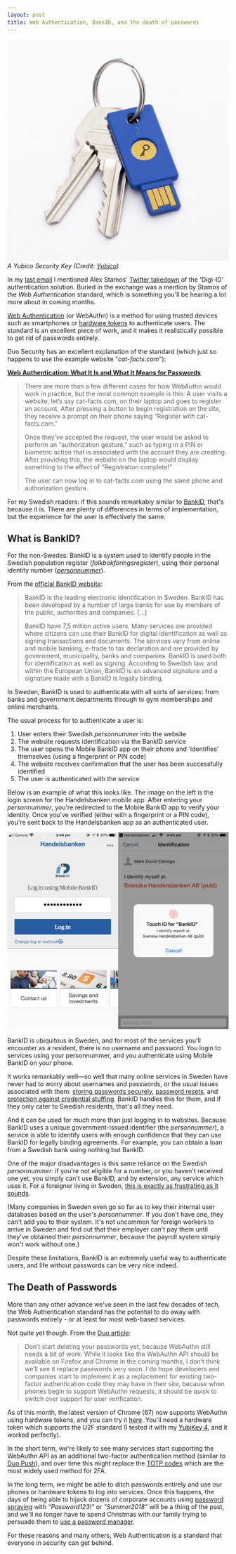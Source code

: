 ```yaml
---
layout: post
title: Web Authentication, BankID, and the death of passwords
---
```

![The Yubico Security Key](../images/Security-Key-with-key-ring-720x720.jpg)
*A Yubico Security Key (Credit: [Yubico](https://www.yubico.com/product/security-key-by-yubico/))*

In my [last email](/Email-update-Tweetstorms-Technical-vs-management-and-blockchain-authentication/) I mentioned Alex Stamos' [Twitter takedown](https://twitter.com/alexstamos/status/999769878071406592) of the 'Digi-ID' authentication solution. Buried in the exchange was a mention by Stamos of the *Web Authentication* standard, which is something you'll be hearing a lot more about in coming months. 

[Web Authentication](https://www.w3.org/TR/webauthn/) (or WebAuthn) is a method for using trusted devices such as smartphones or [hardware tokens](https://www.yubico.com/product/security-key-by-yubico/) to authenticate users. The standard is an excellent piece of work, and it makes it realistically possible to get rid of passwords entirely.

Duo Security has an excellent explanation of the standard (which just so happens to use the example website "*cat-facts.com*"):

[**Web Authentication: What It Is and What It Means for Passwords**](https://duo.com/blog/web-authentication-what-it-is-and-what-it-means-for-passwords)

>There are more than a few different cases for how WebAuthn would work in practice, but the most common example is this: A user visits a website, let’s say cat-facts.com, on their laptop and goes to register an account. After pressing a button to begin registration on the site, they receive a prompt on their phone saying “Register with cat-facts.com.”
>
>Once they’ve accepted the request, the user would be asked to perform an “authorization gesture,” such as typing in a PIN or biometric action that is associated with the account they are creating. After providing this, the website on the laptop would display something to the effect of “Registration complete!”
>
>The user can now log in to cat-facts.com using the same phone and authorization gesture.

For my Swedish readers: if this sounds remarkably similar to [BankID](https://www.bankid.com/en/), that's because it is. There are plenty of differences in terms of implementation, but the experience for the user is effectively the same.

## What is BankID?

For the non-Swedes: BankID is a system used to identify people in the Swedish population register (_folkbokföringsregister_), using their personal identity number ([_personnummer_](https://en.wikipedia.org/wiki/Personal_identity_number_(Sweden))). 

From the [official BankID website](https://www.bankid.com/en/om-bankid/detta-ar-bankid):

>BankID is the leading electronic identification in Sweden. BankID has been developed by a number of large banks for use by members of the public, authorities and companies. [...]
>
>BankID have 7,5 million active users. Many services are provided where citizens can use their BankID for digital identification as well as signing transactions and documents. The services vary from online and mobile banking, e-trade to tax declaration and are provided by government, municipality, banks and companies. BankID is used both for identification as well as signing. According to Swedish law, and within the European Union, BankID is an advanced signature and a signature made with a BankID is legally binding.

In Sweden, BankID is used to authenticate with all sorts of services: from banks and government departments through to  gym memberships and online merchants. 

The usual process for to authenticate a user is:
1. User enters their Swedish _personnummer_ into the website
2. The website requests identification via the BankID service
3. The user opens the Mobile BankID app on their phone and 'identifies' themselves (using a fingerprint or PIN code)
4. The website receives confirmation that the user has been successfully identified
5. The user is authenticated with the service

Below is an example of what this looks like. The image on the left is the login screen for the Handelsbanken mobile app. After entering your _personnummer_, you're redirected to the Mobile BankID app to verify your identity. Once you've verified (either with a fingerprint or a PIN code), you're sent back to the Handelsbanken app as an authenticated user.

![Logging into Handelsbanken using Mobile BankID](../images/handelsbanken-bankid-login.png)

BankID is ubiquitous in Sweden, and for most of the services you'll encounter as a resident, there is no username and password. You login to services using your personnummer, and you authenticate using Mobile BankID on your phone.

It works remarkably well—so well that many online services in Sweden have never had to worry about usernames and passwords, or the usual issues associated with them: [storing passwords securely](https://www.owasp.org/index.php/Password_Storage_Cheat_Sheet), [password resets](https://www.troyhunt.com/everything-you-ever-wanted-to-know/), and [protection against credential stuffing](https://www.owasp.org/index.php/Credential_Stuffing_Prevention_Cheat_Sheet). BankID handles this for them, and if they only cater to Swedish residents, that's all they need.

And it can be used for much more than just logging in to websites. Because BankID uses a unique government-issued identifier (the _personnummer_), a service is able to identify users with enough confidence that they can use BankID for legally binding agreements. For example, you can obtain a loan from a Swedish bank using nothing but BankID.

One of the major disadvantages is this same reliance on the Swedish _personnummer_: if you're not eligible for a number, or you haven't received one yet, you simply can't use BankID, and by extension, any service which uses it. For a foreigner living in Sweden, [this is exactly as frustrating as it sounds](https://www.thelocal.se/20171120/the-local-readers-reveal-their-personal-number-pains-in-sweden).

(Many companies in Sweden even go so far as to key their internal user databases based on the user's _personnummer_. If you don't have one, they can't add you to their system. It's not uncommon for foreign workers to arrive in Sweden and find out that their employer can't pay them until they've obtained their _personnummer_, because the payroll system simply won't work without one.)

Despite these limitations, BankID is an extremely useful way to authenticate users, and life without passwords can be very nice indeed. 


## The Death of Passwords

More than any other advance we've seen in the last few decades of tech, the Web Authentication standard has the potential to do away with passwords entirely - or at least for most web-based services.

Not quite yet though. From the [Duo article](https://duo.com/blog/web-authentication-what-it-is-and-what-it-means-for-passwords):

>Don’t start deleting your passwords yet, because WebAuthn still needs a bit of work. While it looks like the WebAuthn API should be available on Firefox and Chrome in the coming months, I don’t think we’ll see it replace passwords very soon. I do hope developers and companies start to implement it as a replacement for existing two-factor authentication code they may have in their site, because when phones begin to support WebAuthn requests, it should be quick to switch over support for user verification.

As of this month, the latest version of Chrome (67) now supports WebAuthn using hardware tokens, and you can try it [here](https://webauthn.io/). You'll need a hardware token which supports the U2F standard (I tested it with my [YubiKey 4](https://www.yubico.com/product/yubikey-4-series/), and it worked perfectly).

In the short term, we're likely to see many services start supporting the WebAuthn API as an additional two-factor authentication method (similar to [Duo Push](https://www.youtube.com/watch?v=tPLxe9HUDjY)), and over time this might replace the [TOTP codes](https://help.github.com/articles/configuring-two-factor-authentication-via-a-totp-mobile-app/) which are the most widely used method for 2FA.

In the long term, we might be able to ditch passwords entirely and use our phones or hardware tokens to log into services. Once this happens, the days of being able to hijack dozens of corporate accounts using [password spraying](https://www.ncsc.gov.uk/blog-post/spray-you-spray-me-defending-against-password-spraying-attacks) with *"Password123!"* or *"Summer2018"* will be a thing of the past, and we'll no longer have to spend Christmas with our family trying to persuade them to [use a password manager](https://www.troyhunt.com/password-managers-dont-have-to-be-perfect-they-just-have-to-be-better-than-not-having-one/).

For these reasons and many others, Web Authentication is a standard that everyone in security can get behind.